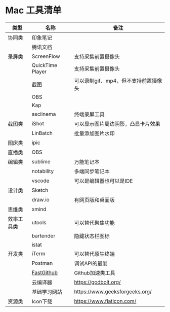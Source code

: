 # Mac 工具清单

|类型|名称|备注|
|---|---|---|
|协同类|印象笔记||
||腾讯文档||
|录屏类|ScreenFlow|支持采集前置摄像头|
||QuickTime Player|支持采集前置摄像头|
||截图|可以录制gif、mp4，但不支持前置摄像头|
||OBS||
||Kap||
||asciinema|终端录屏工具|
|截图类|iShot|可以显示图片周边阴影，凸显卡片效果|
||LinBatch|批量添加图片水印|
|图床类|ipic||
|直播类|OBS||
|编辑类|sublime|万能笔记本|
||notability|多端同步笔记本|
||vscode|可以是编辑器也可以是IDE|
|设计类|Sketch||
||draw.io|有网页版和桌面版|
|思维类|xmind||
|效率工具类|utools|可以替代聚焦功能|
||bartender|隐藏状态栏图标|
||istat||
|开发类|iTerm|可以替代原生终端|
||Postman|调试API的最爱|
||[FastGithub](https://github.com/dotnetcore/FastGithub)|Github加速类工具|
||云编译器|https://godbolt.org/|
||基础学习网站|https://www.geeksforgeeks.org/|
|资源类|Icon下载|https://www.flaticon.com/|